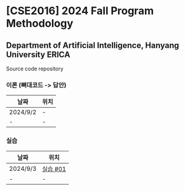 # [CSE2016] 2024 Fall Program Methodology
## Department of Artificial Intelligence, Hanyang University ERICA

Source code repository

### 이론 (뼈대코드 -> 답안)

| 날짜 | 위치 |
| ------------- | ------------- |
| 2024/9/2 | - |
| - | - |

### 실습

| 날짜 | 위치 |
| ------------- | ------------- |
| 2024/9/3 | [실습 #01](labs/lab01.md) |
| - | - |